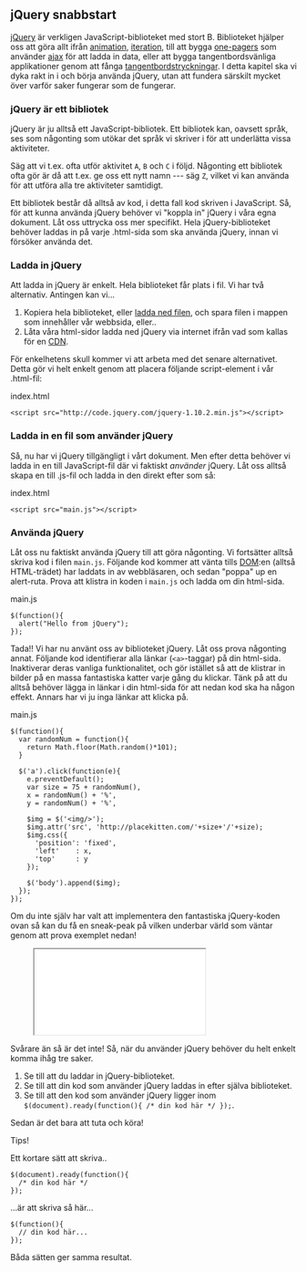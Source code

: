 ## jQuery snabbstart

[jQuery][0] är verkligen JavaScript-biblioteket med stort B. Biblioteket hjälper oss att göra allt ifrån [animation][1], [iteration][2], till att bygga [one-pagers][3] som använder [ajax][4] för att ladda in data, eller att bygga tangentbordsvänliga applikationer genom att fånga [tangentbordstryckningar][5]. I detta kapitel ska vi dyka rakt in i och börja använda jQuery, utan att fundera särskilt mycket över varför saker fungerar som de fungerar.

### jQuery är ett bibliotek

jQuery är ju alltså ett JavaScript-bibliotek. Ett bibliotek kan, oavsett språk, ses som någonting som utökar det språk vi skriver i för att underlätta vissa aktiviteter.

Säg att vi t.ex. ofta utför aktivitet `A`, `B` och `C` i följd. Någonting ett bibliotek ofta gör är då att t.ex. ge oss ett nytt namn --- säg `Z`, vilket vi kan använda för att utföra alla tre aktiviteter samtidigt.

Ett bibliotek består då alltså av kod, i detta fall kod skriven i JavaScript. Så, för att kunna använda jQuery behöver vi "koppla in" jQuery i våra egna dokument. Låt oss uttrycka oss mer specifikt. Hela jQuery-biblioteket behöver laddas in på varje .html-sida som ska använda jQuery, innan vi försöker använda det.

### Ladda in jQuery

Att ladda in jQuery är enkelt. Hela biblioteket får plats i fil. Vi har två alternativ. Antingen kan vi...

1. Kopiera hela biblioteket, eller [ladda ned filen][6], och spara filen i mappen som innehåller vår webbsida, eller..
2. Låta våra html-sidor ladda ned jQuery via internet ifrån vad som kallas för en [CDN][7].

För enkelhetens skull kommer vi att arbeta med det senare alternativet. Detta gör vi helt enkelt genom att placera följande script-element i vår .html-fil:

index.html

    <script src="http://code.jquery.com/jquery-1.10.2.min.js"></script>

### Ladda in en fil som använder jQuery

Så, nu har vi jQuery tillgängligt i vårt dokument. Men efter detta behöver vi ladda in en till JavaScript-fil där vi faktiskt _använder_ jQuery. Låt oss alltså skapa en till .js-fil och ladda in den direkt efter som så:

index.html

    <script src="main.js"></script>

### Använda jQuery

Låt oss nu faktiskt använda jQuery till att göra någonting. Vi fortsätter alltså skriva kod i filen `main.js`. Följande kod kommer att vänta tills [DOM][8]:en (alltså HTML-trädet) har laddats in av webbläsaren, och sedan "poppa" up en alert-ruta. Prova att klistra in koden i `main.js` och ladda om din html-sida.

main.js

    $(function(){
      alert("Hello from jQuery");
    });

Tada!! Vi har nu använt oss av biblioteket jQuery. Låt oss prova någonting annat. Följande kod identifierar alla länkar (`<a>`-taggar) på din html-sida. Inaktiverar deras vanliga funktionalitet, och gör istället så att de klistrar in bilder på en massa fantastiska katter varje gång du klickar. Tänk på att du alltså behöver lägga in länkar i din html-sida för att nedan kod ska ha någon effekt. Annars har vi ju inga länkar att klicka på.

main.js

    $(function(){
      var randomNum = function(){
        return Math.floor(Math.random()*101);
      }
     
      $('a').click(function(e){
        e.preventDefault();
        var size = 75 + randomNum(),
        x = randomNum() + '%',
        y = randomNum() + '%',
     
        $img = $('<img/>');
        $img.attr('src', 'http://placekitten.com/'+size+'/'+size);
        $img.css({
          'position': 'fixed',
          'left'    : x,
          'top'     : y
        });
     
        $('body').append($img);
      });
    });

Om du inte själv har valt att implementera den fantastiska jQuery-koden ovan så kan du få en sneak-peak på vilken underbar värld som väntar genom att prova exemplet nedan!

<figure class="example">
  <iframe src="examples/jquery-kittens"></iframe>
</figure>

Svårare än så är det inte! Så, när du använder jQuery behöver du helt enkelt komma ihåg tre saker.

1. Se till att du laddar in jQuery-biblioteket.
2. Se till att din kod som använder jQuery laddas in efter själva biblioteket.
3. Se till att den kod som använder jQuery ligger inom `$(document).ready(function(){ /* din kod här */ });`.

Sedan är det bara att tuta och köra!

Tips!

Ett kortare sätt att skriva..
    
    $(document).ready(function(){
      /* din kod här */
    });

...är att skriva så här...
    
    $(function(){
      // din kod här... 
    });

Båda sätten ger samma resultat.

[0]: http://jquery.com/
[1]: http://api.jquery.com/animate/
[2]: http://api.jquery.com/each/
[3]: http://en.wikipedia.org/wiki/Single-page_application
[4]: http://api.jquery.com/jQuery.post/
[5]: http://api.jquery.com/category/events/keyboard-events/
[6]: http://jquery.com/download/
[7]: http://en.wikipedia.org/wiki/Content_delivery_network
[8]: http://sv.wikipedia.org/wiki/Document_Object_Model